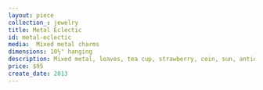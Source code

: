 ```yaml
---
layout: piece
collection_: jewelry
title: Metal Eclectic
id: metal-eclectic
media:  Mixed metal charms
dimensions: 10½" hanging
description: Mixed metal, leaves, tea cup, strawberry, coin, sun, antique type writer key, ring, turquoise shape on metal, sand star pacers, findings, and beads with heart shape metal clasp.
price: $95
create_date: 2013
---
```


